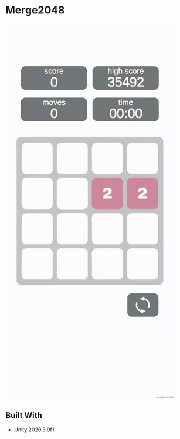 # Merge2048

![ScreenRecording](githubAssets/ScreenRecording.gif "ScreenRecording")

## Built With
- Unity 2020.3.9f1


